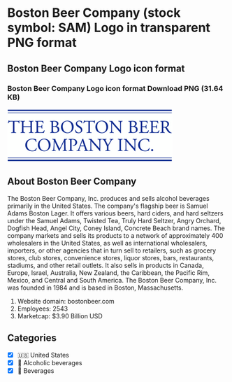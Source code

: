 # Boston Beer Company (stock symbol: SAM) Logo in transparent PNG format

## Boston Beer Company Logo icon format

### Boston Beer Company Logo icon format Download PNG (31.64 KB)

![Boston Beer Company Logo icon format Download PNG (31.64 KB)](/img/orig/SAM-efe25e10.png)

## About Boston Beer Company

The Boston Beer Company, Inc. produces and sells alcohol beverages primarily in the United States. The company's flagship beer is Samuel Adams Boston Lager. It offers various beers, hard ciders, and hard seltzers under the Samuel Adams, Twisted Tea, Truly Hard Seltzer, Angry Orchard, Dogfish Head, Angel City, Coney Island, Concrete Beach brand names. The company markets and sells its products to a network of approximately 400 wholesalers in the United States, as well as international wholesalers, importers, or other agencies that in turn sell to retailers, such as grocery stores, club stores, convenience stores, liquor stores, bars, restaurants, stadiums, and other retail outlets. It also sells in products in Canada, Europe, Israel, Australia, New Zealand, the Caribbean, the Pacific Rim, Mexico, and Central and South America. The Boston Beer Company, Inc. was founded in 1984 and is based in Boston, Massachusetts.

1. Website domain: bostonbeer.com
2. Employees: 2543
3. Marketcap: $3.90 Billion USD


## Categories
- [x] 🇺🇸 United States
- [x] 🍷 Alcoholic beverages
- [x] 🥤 Beverages
